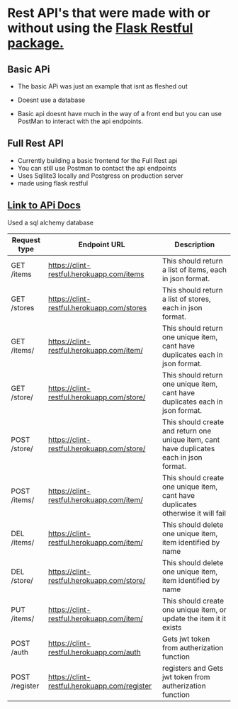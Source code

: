 # Rest API's that were made with or without using the [Flask Restful package.](https://flask-restful.readthedocs.io/en/latest/)    


## Basic APi
* The basic APi was just an example that isnt as fleshed out
* Doesnt use a database

* Basic api doesnt have much in the way of a front end but you can use PostMan to interact with the api endpoints. 


## Full Rest API
* Currently building a basic frontend for the Full Rest api 
* You can still use Postman to contact the api endpoints
* Uses Sqllite3 locally and Postgress on production server
* made using flask restful

## [Link to APi Docs](https://documenter.getpostman.com/view/4768713/S17rvUDQ)

Used a sql alchemy database



Request type | Endpoint URL | Description
--- | --- | ---
GET /items | https://clint-restful.herokuapp.com/items | This should return a list of items, each in json format.
GET /stores | https://clint-restful.herokuapp.com/stores | This should return a list of stores, each in json format.
GET /items/<name> | https://clint-restful.herokuapp.com/item/<name> | This should return one unique item, cant have duplicates each in json format.
GET /store/<name> | https://clint-restful.herokuapp.com/store/<name> | This should return one unique item, cant have duplicates each in json format.
POST /store/<name> | https://clint-restful.herokuapp.com/store/<name> | This should create and return one unique item, cant have duplicates each in json format.
POST /items/<name> | https://clint-restful.herokuapp.com/item/<name> | This should create one unique item, cant have duplicates otherwise it will fail
DEL /items/<name> | https://clint-restful.herokuapp.com/item/<name> | This should delete one unique item, item identified by name
DEL /store/<name>  | https://clint-restful.herokuapp.com/store/<name> | This should delete one unique item, item identified by name
PUT /items/<name> | https://clint-restful.herokuapp.com/item/<name> | This should create one unique item, or update the item it it exists
POST /auth | https://clint-restful.herokuapp.com/auth | Gets jwt token from autherization function
POST /register | https://clint-restful.herokuapp.com/register | registers and Gets jwt token from autherization function







